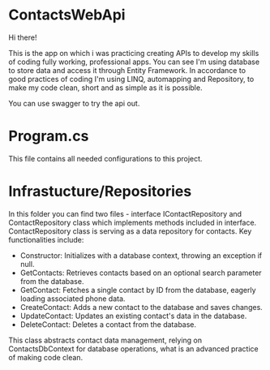 # ContactsWebApi
Hi there!

This is the app on which i was practicing creating APIs to develop my skills of coding fully working, professional apps.
You can see I'm using database to store data and access it through Entity Framework. 
In accordance to good practices of coding I'm using LINQ, automapping and Repository, to make my code clean, short and as simple as it is possible. 

You can use swagger to try the api out. 


# Program.cs
This file contains all needed configurations to this project.


# Infrastucture/Repositories
In this folder you can find two files - interface IContactRepository and ContactRepository class which implements methods included in interface.
ContactRepository class is serving as a data repository for contacts. Key functionalities include:

- Constructor: Initializes with a database context, throwing an exception if null.
- GetContacts: Retrieves contacts based on an optional search parameter from the database.
- GetContact: Fetches a single contact by ID from the database, eagerly loading associated phone data.
- CreateContact: Adds a new contact to the database and saves changes.
- UpdateContact: Updates an existing contact's data in the database.
- DeleteContact: Deletes a contact from the database.

This class abstracts contact data management, relying on ContactsDbContext for database operations, what is an advanced practice of making code clean. 
